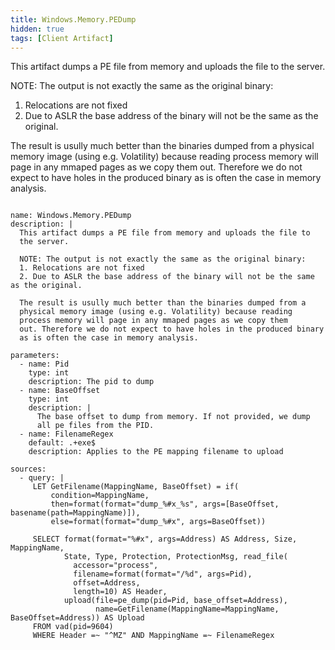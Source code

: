 ```yaml
---
title: Windows.Memory.PEDump
hidden: true
tags: [Client Artifact]
---
```


This artifact dumps a PE file from memory and uploads the file to
the server.

NOTE: The output is not exactly the same as the original binary:
1. Relocations are not fixed
2. Due to ASLR the base address of the binary will not be the same as the original.

The result is usully much better than the binaries dumped from a
physical memory image (using e.g. Volatility) because reading
process memory will page in any mmaped pages as we copy them
out. Therefore we do not expect to have holes in the produced binary
as is often the case in memory analysis.


<pre><code class="language-yaml">
name: Windows.Memory.PEDump
description: |
  This artifact dumps a PE file from memory and uploads the file to
  the server.

  NOTE: The output is not exactly the same as the original binary:
  1. Relocations are not fixed
  2. Due to ASLR the base address of the binary will not be the same as the original.

  The result is usully much better than the binaries dumped from a
  physical memory image (using e.g. Volatility) because reading
  process memory will page in any mmaped pages as we copy them
  out. Therefore we do not expect to have holes in the produced binary
  as is often the case in memory analysis.

parameters:
  - name: Pid
    type: int
    description: The pid to dump
  - name: BaseOffset
    type: int
    description: |
      The base offset to dump from memory. If not provided, we dump
      all pe files from the PID.
  - name: FilenameRegex
    default: .+exe$
    description: Applies to the PE mapping filename to upload

sources:
  - query: |
     LET GetFilename(MappingName, BaseOffset) = if(
         condition=MappingName,
         then=format(format="dump_%#x_%s", args=[BaseOffset, basename(path=MappingName)]),
         else=format(format="dump_%#x", args=BaseOffset))

     SELECT format(format="%#x", args=Address) AS Address, Size, MappingName,
            State, Type, Protection, ProtectionMsg, read_file(
              accessor="process",
              filename=format(format="/%d", args=Pid),
              offset=Address,
              length=10) AS Header,
            upload(file=pe_dump(pid=Pid, base_offset=Address),
                   name=GetFilename(MappingName=MappingName, BaseOffset=Address)) AS Upload
     FROM vad(pid=9604)
     WHERE Header =~ "^MZ" AND MappingName =~ FilenameRegex

</code></pre>

